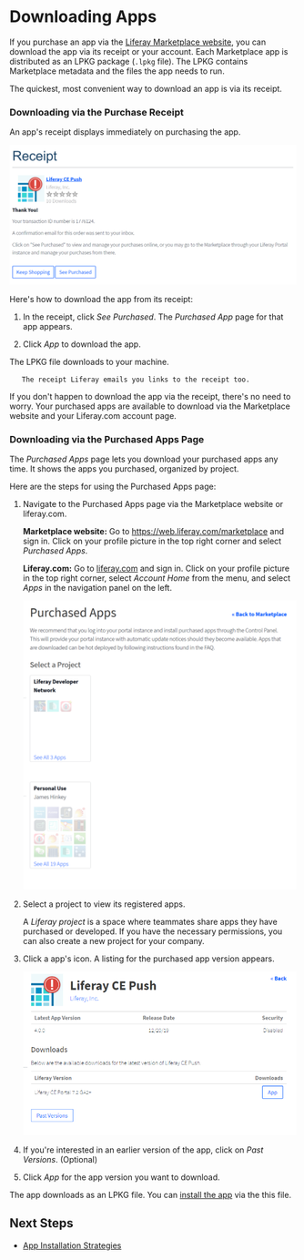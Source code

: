 # Downloading Apps

If you purchase an app via the [Liferay Marketplace website](https://web.liferay.com/marketplace), you can download the app via its receipt or your account. Each Marketplace app is distributed as an LPKG package (`.lpkg` file). The LPKG contains Marketplace metadata and the files the app needs to run.

The quickest, most convenient way to download an app is via its receipt.

### Downloading via the Purchase Receipt

An app's receipt displays immediately on purchasing the app. 

![Figure 1: On the Marketplace website, a receipt displays immediately on purchasing an app.](./downloading-apps/images/01.png)

Here's how to download the app from its receipt:

1. In the receipt, click *See Purchased*. The *Purchased App* page for that app appears.

1. Click *App* to download the app.

The LPKG file downloads to your machine.

```note::
   The receipt Liferay emails you links to the receipt too.
```

If you don't happen to download the app via the receipt, there's no need to worry. Your purchased apps are available to download via the Marketplace website and your Liferay.com account page. 

### Downloading via the Purchased Apps Page 

The *Purchased Apps* page lets you download your purchased apps any time. It shows the apps you purchased, organized by project.

Here are the steps for using the Purchased Apps page:

1. Navigate to the Purchased Apps page via the Marketplace website or liferay.com. 

    **Marketplace website:** Go to https://web.liferay.com/marketplace and sign in. Click on your profile picture in the top right corner and select *Purchased Apps*. 

    **Liferay.com:** Go to [liferay.com](https://www.liferay.com) and sign in. Click on your profile picture in the top right corner, select *Account Home* from the menu, and select *Apps* in the navigation panel on the left.
    
    ![Figure 1: You can manage your purchased apps from the Marketplace and your liferay.com account home page.](./downloading-apps/images/02.png)

1. Select a project to view its registered apps.

    A *Liferay project* is a space where teammates share apps they have purchased or developed. If you have the necessary permissions, you can also create a new project for your company.

1. Click a app's icon. A listing for the purchased app version appears. 

    ![Figure 3: The app's page provides an App link for downloading the current app version and a Past Versions link for viewing older versions of the app.](./downloading-apps/images/03.png)

1. If you're interested in an earlier version of the app, click on *Past Versions*. (Optional)

1. Click *App* for the app version you want to download.

The app downloads as an LPKG file. You can [install the app](./app-installation-strategies.md) via the this file.

## Next Steps

* [App Installation Strategies](./app-installation-strategies.md)
